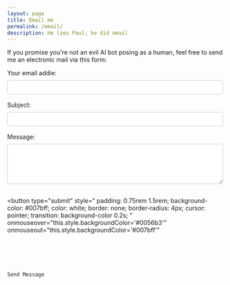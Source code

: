 ```yaml
---
layout: page
title: Email me
permalink: /email/
description: He lies Paul; he did email
---
```

If you promise you're not an evil AI bot posing as a human, feel free to send me an electronic mail via this form:

<form
  action="https://formspree.io/f/xknkengj"
  method="POST"
  style="display: flex; flex-direction: column; max-width: 500px; gap: 1rem;"
>
  <div style="display: flex; flex-direction: column; gap: 0.5rem;">
    <label for="email">Your email addie:</label>
    <input 
      type="email" 
      id="email" 
      name="email" 
      required 
      style="padding: 0.5rem; border: 1px solid #ccc; border-radius: 4px;"
    >
  </div>

  <div style="display: flex; flex-direction: column; gap: 0.5rem;">
    <label for="subject">Subject:</label>
    <input 
      type="text" 
      id="subject" 
      name="subject" 
      required 
      style="padding: 0.5rem; border: 1px solid #ccc; border-radius: 4px;"
    >
  </div>

  <div style="display: flex; flex-direction: column; gap: 0.5rem;">
    <label for="message">Message:</label>
    <textarea 
      id="message" 
      name="message" 
      required 
      rows="5" 
      style="padding: 0.5rem; border: 1px solid #ccc; border-radius: 4px; resize: vertical;"
    ></textarea>
  </div>

  <button 
    type="submit" 
    style="
      padding: 0.75rem 1.5rem;
      background-color: #007bff;
      color: white;
      border: none;
      border-radius: 4px;
      cursor: pointer;
      transition: background-color 0.2s;
    "
    onmouseover="this.style.backgroundColor='#0056b3'"
    onmouseout="this.style.backgroundColor='#007bff'"
  >
    Send Message
  </button>
</form>